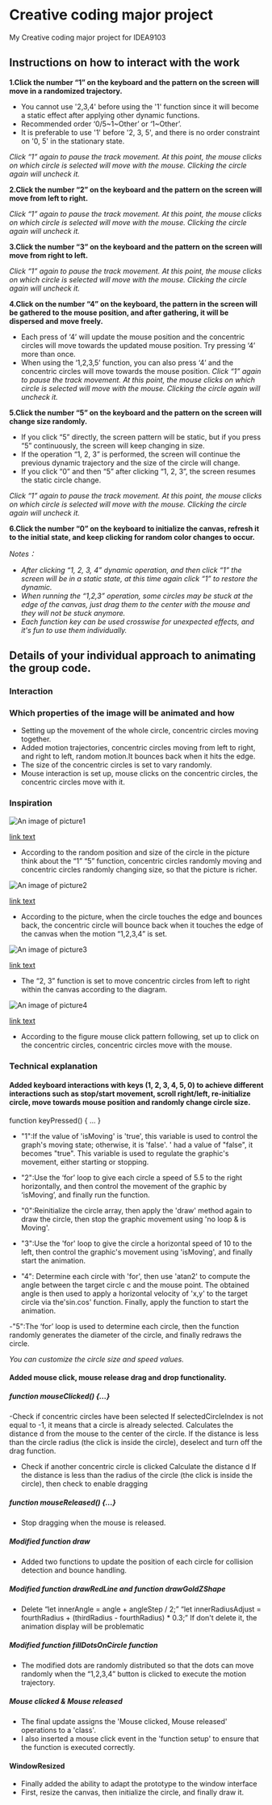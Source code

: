 # Creative coding major project
My Creative coding major project for IDEA9103
## Instructions on how to interact with the work

**1.Click the number “1” on the keyboard and the pattern on the screen will move in a randomized trajectory.**
- You cannot use '2,3,4' before using the '1' function since it will become a static effect after applying other dynamic functions.
- Recommended order ‘0/5~1~Other’ or ‘1~Other’.
- It is preferable to use '1' before '2, 3, 5', and there is no order constraint on '0, 5' in the stationary state.

*Click “1” again to pause the track movement.*
*At this point, the mouse clicks on which circle is selected will move with the mouse. Clicking the circle again will uncheck it.*


**2.Click the number “2” on the keyboard and the pattern on the screen will move from left to right.**

*Click “1” again to pause the track movement.*
*At this point, the mouse clicks on which circle is selected will move with the mouse. Clicking the circle again will uncheck it.*


**3.Click the number “3” on the keyboard and the pattern on the screen will move from right to left.**

*Click “1” again to pause the track movement.*
*At this point, the mouse clicks on which circle is selected will move with the mouse. Clicking the circle again will uncheck it.*


**4.Click on the number “4” on the keyboard, the pattern in the screen will be gathered to the mouse position, and after gathering, it will be dispersed and move freely.**
- Each press of ‘4’ will update the mouse position and the concentric circles will move towards the updated mouse position. Try pressing ‘4’ more than once.
- When using the ‘1,2,3,5’ function, you can also press ‘4’ and the concentric circles will move towards the mouse position.
*Click “1” again to pause the track movement.*
*At this point, the mouse clicks on which circle is selected will move with the mouse. Clicking the circle again will uncheck it.*


**5.Click the number “5” on the keyboard and the pattern on the screen will change size randomly.**

 - If you click “5” directly, the screen pattern will be static, but if you press “5” continuously, the screen will keep changing in size.
 - If the operation “1, 2, 3” is performed, the screen will continue the previous dynamic trajectory and the size of the circle will change.
 - If you click “0” and then “5” after clicking “1, 2, 3”, the screen resumes the static circle change.

*Click “1” again to pause the track movement.*
*At this point, the mouse clicks on which circle is selected will move with the mouse. Clicking the circle again will uncheck it.*


**6.Click the number “0” on the keyboard to initialize the canvas, refresh it to the initial state, and keep clicking for random color changes to occur.**

*Notes：*
- *After clicking “1, 2, 3, 4” dynamic operation, and then click “1” the screen will be in a static state, at this time again click “1” to restore the dynamic.*
- *When running the “1,2,3” operation, some circles may be stuck at the edge of the canvas, just drag them to the center with the mouse and they will not be stuck anymore.*
- *Each function key can be used crosswise for unexpected effects, and it's fun to use them individually.*

## Details of your individual approach to animating the group code.
###  Interaction
### Which properties of the image will be animated and how
- Setting up the movement of the whole circle, concentric circles moving together.
- Added motion trajectories, concentric circles moving from left to right, and right to left, random motion.It bounces back when it hits the edge.
- The size of the concentric circles is set to vary randomly.
- Mouse interaction is set up, mouse clicks on the concentric circles, the concentric circles move with it.   

### Inspiration
![An image of picture1](assets/picture1.jpg)

[link text](http://www.complexification.net/gallery/machines/nodeGarden/)

- According to the random position and size of the circle in the picture think about the “1” “5” function, concentric circles randomly moving and concentric circles randomly changing size, so that the picture is richer.



![An image of picture2](assets/picture2.gif)

[link text](https://canvas.sydney.edu.au/courses/56592/pages/week-7-lecture?module_item_id=2258226)

- According to the picture, when the circle touches the edge and bounces back, the concentric circle will bounce back when it touches the edge of the canvas when the motion “1,2,3,4” is set.



![An image of picture3](assets/picture3.gif)

[link text](https://canvas.sydney.edu.au/courses/56592/pages/week-9-tutorial-2?module_item_id=2312769)

- The “2, 3” function is set to move concentric circles from left to right within the canvas according to the diagram.



![An image of picture4](assets/picture4.gif)

[link text](https://canvas.sydney.edu.au/courses/56592/pages/week-6-lecture-2?module_item_id=2258222)

- According to the figure mouse click pattern following, set up to click on the concentric circles, concentric circles move with the mouse.

### Technical explanation
#### Added keyboard interactions with keys (1, 2, 3, 4, 5, 0) to achieve different interactions such as stop/start movement, scroll right/left, re-initialize circle, move towards mouse position and randomly change circle size.
function keyPressed() { ... }
- "1":If the value of 'isMoving' is 'true', this variable is used to control the graph's moving state; otherwise, it is 'false'. ' had a value of "false", it becomes "true". This variable is used to regulate the graphic's movement, either starting or stopping.

- "2":Use the ‘for’ loop to give each circle a speed of 5.5 to the right horizontally, and then control the movement of the graphic by ‘isMoving’, and finally run the function.

- "0":Reinitialize the circle array, then apply the 'draw' method again to draw the circle, then stop the graphic movement using 'no loop & is Moving'.

- "3":Use the 'for' loop to give the circle a horizontal speed of 10 to the left, then control the graphic's movement using 'isMoving', and finally start the animation.

- "4": Determine each circle with 'for', then use 'atan2' to compute the angle between the target circle c and the mouse point. The obtained angle is then used to apply a horizontal velocity of 'x,y' to the target circle via the'sin.cos' function. Finally, apply the function to start the animation.

-"5":The ‘for’ loop is used to determine each circle, then the function randomly generates the diameter of the circle, and finally redraws the circle.

*You can customize the circle size and speed values.*

#### Added mouse click, mouse release drag and drop functionality.
##### function mouseClicked() {...}
-Check if concentric circles have been selected
If selectedCircleIndex is not equal to -1, it means that a circle is already selected.
Calculates the distance d from the mouse to the center of the circle.
If the distance is less than the circle radius (the click is inside the circle), deselect and turn off the drag function.

- Check if another concentric circle is clicked
Calculate the distance d
If the distance is less than the radius of the circle (the click is inside the circle), then check to enable dragging

##### function mouseReleased() {...}
- Stop dragging when the mouse is released.

##### Modified function draw
- Added two functions to update the position of each circle for collision detection and bounce handling.

##### Modified function drawRedLine and function drawGoldZShape
- Delete “let innerAngle = angle + angleStep / 2;”
“let innerRadiusAdjust = fourthRadius + (thirdRadius - fourthRadius) * 0.3;”
If don't delete it, the animation display will be problematic

##### Modified function fillDotsOnCircle function
- The modified dots are randomly distributed so that the dots can move randomly when the “1,2,3,4” button is clicked to execute the motion trajectory.

##### Mouse clicked & Mouse released
- The final update assigns the 'Mouse clicked, Mouse released' operations to a 'class'. 
- I also inserted a mouse click event in the 'function setup' to ensure that the function is executed correctly.

#### WindowResized
- Finally added the ability to adapt the prototype to the window interface
- First, resize the canvas, then initialize the circle, and finally draw it.